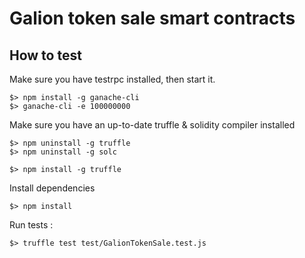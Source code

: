 # Galion token sale smart contracts

## How to test

Make sure you have testrpc installed, then start it.
```
$> npm install -g ganache-cli
$> ganache-cli -e 100000000
```

Make sure you have an up-to-date truffle & solidity compiler installed
```
$> npm uninstall -g truffle
$> npm uninstall -g solc

$> npm install -g truffle
```

Install dependencies
```
$> npm install
```

Run tests :
```
$> truffle test test/GalionTokenSale.test.js
```
